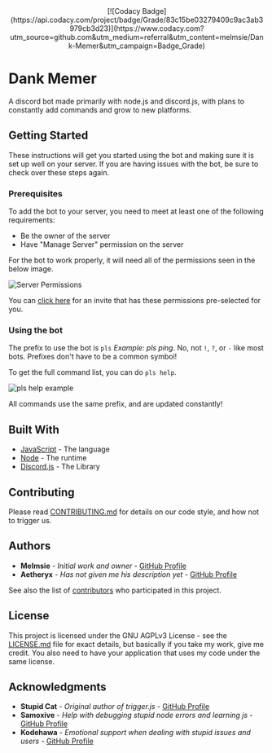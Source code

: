 <div style="text-align:center">
[![Codacy Badge](https://api.codacy.com/project/badge/Grade/83c15be03279409c9ac3ab3979cb3d23)](https://www.codacy.com?utm_source=github.com&amp;utm_medium=referral&amp;utm_content=melmsie/Dank-Memer&amp;utm_campaign=Badge_Grade)
</div>

# Dank Memer

A discord bot made primarily with node.js and discord.js, with plans to constantly add commands and grow to new platforms.

## Getting Started

These instructions will get you started using the bot and making sure it is set up well on your server. If you are having issues with the bot, be sure to check over these steps again.

### Prerequisites

To add the bot to your server, you need to meet at least one of the following requirements:

* Be the owner of the server
* Have "Manage Server" permission on the server

For the bot to work properly, it will need all of the permissions seen in the below image.

![Server Permissions](http://i.imgur.com/9fkAFyN.png "Permissions Needed")

You can [click here](https://goo.gl/ktrEbN) for an invite that has these permissions pre-selected for you.

### Using the bot

The prefix to use the bot is `pls` *Example: pls ping*. No, not `!`, `?`, or `-` like most bots. Prefixes don't have to be a common symbol!

To get the full command list, you can do `pls help`.

![pls help example](http://i.imgur.com/nMcOsHM.gif "Help me Melmsiwan-Kenobi, you're my only hope!")

All commands use the same prefix, and are updated constantly!

## Built With

* [JavaScript](https://developer.mozilla.org/en-US/docs/Web/JavaScript) - The language
* [Node](https://nodejs.org/en/) - The runtime
* [Discord.js](https://discord.js.org/#/) - The Library

## Contributing

Please read [CONTRIBUTING.md](https://gist.github.com/melmsie/8bc44dbcbb7781a45ba1fbabbd617f1b) for details on our code style, and how not to trigger us.

## Authors

* **Melmsie** - *Initial work and owner* - [GitHub Profile](https://github.com/melmsie)
* **Aetheryx** - *Has not given me his description yet* - [GitHub Profile](https://github.com/Aetheryx)

See also the list of [contributors](https://github.com/melmsie/Dank-Memer/contributors) who participated in this project.

## License

This project is licensed under the GNU AGPLv3 License - see the [LICENSE.md](LICENSE.md) file for exact details, but basically if you take my work, give me credit. You also need to have your application that uses my code under the same license.

## Acknowledgments

* **Stupid Cat** - *Original author of trigger.js* - [GitHub Profile](https://github.com/Ratismal)
* **Samoxive** - *Help with debugging stupid node errors and learning js* - [GitHub Profile](https://github.com/Samoxive)
* **Kodehawa** - *Emotional support when dealing with stupid issues and users* - [GitHub Profile](https://github.com/Kodehawa)

